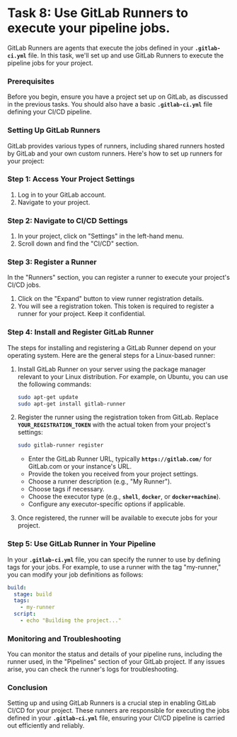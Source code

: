 # Task 8: Use GitLab Runners to execute your pipeline jobs.

GitLab Runners are agents that execute the jobs defined in your **`.gitlab-ci.yml`** file. In this task, we'll set up and use GitLab Runners to execute the pipeline jobs for your project.

### **Prerequisites**

Before you begin, ensure you have a project set up on GitLab, as discussed in the previous tasks. You should also have a basic **`.gitlab-ci.yml`** file defining your CI/CD pipeline.

### **Setting Up GitLab Runners**

GitLab provides various types of runners, including shared runners hosted by GitLab and your own custom runners. Here's how to set up runners for your project:

### Step 1: Access Your Project Settings

1. Log in to your GitLab account.
2. Navigate to your project.

### Step 2: Navigate to CI/CD Settings

1. In your project, click on "Settings" in the left-hand menu.
2. Scroll down and find the "CI/CD" section.

### Step 3: Register a Runner

In the "Runners" section, you can register a runner to execute your project's CI/CD jobs.

1. Click on the "Expand" button to view runner registration details.
2. You will see a registration token. This token is required to register a runner for your project. Keep it confidential.

### Step 4: Install and Register GitLab Runner

The steps for installing and registering a GitLab Runner depend on your operating system. Here are the general steps for a Linux-based runner:

1. Install GitLab Runner on your server using the package manager relevant to your Linux distribution. For example, on Ubuntu, you can use the following commands:
    
    ```bash
    sudo apt-get update
    sudo apt-get install gitlab-runner
    ```
    
2. Register the runner using the registration token from GitLab. Replace **`YOUR_REGISTRATION_TOKEN`** with the actual token from your project's settings:
    
    ```bash
    sudo gitlab-runner register
    ```
    
    - Enter the GitLab Runner URL, typically **`https://gitlab.com/`** for GitLab.com or your instance's URL.
    - Provide the token you received from your project settings.
    - Choose a runner description (e.g., "My Runner").
    - Choose tags if necessary.
    - Choose the executor type (e.g., **`shell`**, **`docker`**, or **`docker+machine`**).
    - Configure any executor-specific options if applicable.
3. Once registered, the runner will be available to execute jobs for your project.

### Step 5: Use GitLab Runner in Your Pipeline

In your **`.gitlab-ci.yml`** file, you can specify the runner to use by defining tags for your jobs. For example, to use a runner with the tag "my-runner," you can modify your job definitions as follows:

```yaml
build:
  stage: build
  tags:
    - my-runner
  script:
    - echo "Building the project..."
```

### **Monitoring and Troubleshooting**

You can monitor the status and details of your pipeline runs, including the runner used, in the "Pipelines" section of your GitLab project. If any issues arise, you can check the runner's logs for troubleshooting.

### **Conclusion**

Setting up and using GitLab Runners is a crucial step in enabling GitLab CI/CD for your project. These runners are responsible for executing the jobs defined in your **`.gitlab-ci.yml`** file, ensuring your CI/CD pipeline is carried out efficiently and reliably.